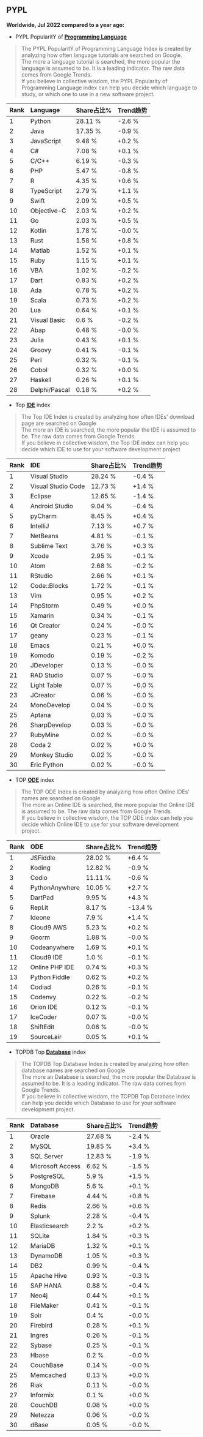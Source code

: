 ## PYPL

**Worldwide, Jul 2022 compared to a year ago:**  

- PYPL PopularitY of [**Programming Language**](https://pypl.github.io/PYPL.html)
>The PYPL PopularitY of Programming Language Index is created by analyzing how often language tutorials are searched on Google.    
The more a language tutorial is searched, the more popular the language is assumed to be. It is a leading indicator. The raw data comes from Google Trends.  
If you believe in collective wisdom, the PYPL Popularity of Programming Language index can help you decide which language to study, or which one to use in a new software project.  


|Rank|Language|Share占比%|Trend趋势|
|:----|:----|:----|:----|
|1|Python|28.11 %|-2.6 %
|2|Java|17.35 %|-0.9 %
|3|JavaScript|9.48 %|+0.2 %
|4|C#|7.08 %|+0.1 %
|5|C/C++|6.19 %|-0.3 %
|6|PHP|5.47 %|-0.8 %
|7|R|4.35 %|+0.6 %
|8|TypeScript|2.79 %|+1.1 %
|9|Swift|2.09 %|+0.5 %
|10|Objective-C|2.03 %|+0.2 %
|11|Go|2.03 %|+0.5 %
|12|Kotlin|1.78 %|-0.0 %
|13|Rust|1.58 %|+0.8 %
|14|Matlab|1.52 %|+0.1 %
|15|Ruby|1.15 %|+0.1 %
|16|VBA|1.02 %|-0.2 %
|17|Dart|0.83 %|+0.2 %
|18|Ada|0.78 %|+0.2 %
|19|Scala|0.73 %|+0.2 %
|20|Lua|0.64 %|+0.1 %
|21|Visual Basic|0.6 %|-0.2 %
|22|Abap|0.48 %|-0.0 %
|23|Julia|0.43 %|+0.1 %
|24|Groovy|0.41 %|-0.1 %
|25|Perl|0.32 %|-0.1 %
|26|Cobol|0.32 %|+0.0 %
|27|Haskell|0.26 %|+0.1 %
|28|Delphi/Pascal|0.18 %|+0.2 %

- Top [**IDE**](https://pypl.github.io/IDE.html) index  
>The Top IDE Index is created by analyzing how often IDEs' download page are searched on Google  
The more an IDE is searched, the more popular the IDE is assumed to be. The raw data comes from Google Trends.  
If you believe in collective wisdom, the Top IDE index can help you decide which IDE to use for your software development project  

|Rank|IDE|Share占比%|Trend趋势|
|:----|:----|:----|:----|
|1|Visual Studio|28.24 %|-0.4 %
|2|Visual Studio Code|12.73 %|+1.4 %
|3|Eclipse|12.65 %|-1.4 %
|4|Android Studio|9.04 %|-0.4 %
|5|pyCharm|8.45 %|+0.4 %
|6|IntelliJ|7.13 %|+0.7 %
|7|NetBeans|4.81 %|-0.1 %
|8|Sublime Text|3.76 %|+0.3 %
|9|Xcode|2.95 %|-0.1 %
|10|Atom|2.68 %|-0.2 %
|11|RStudio|2.66 %|+0.1 %
|12|Code::Blocks|1.72 %|-0.1 %
|13|Vim|0.95 %|+0.2 %
|14|PhpStorm|0.49 %|+0.0 %
|15|Xamarin|0.34 %|-0.1 %
|16|Qt Creator|0.24 %|-0.0 %
|17|geany|0.23 %|-0.1 %
|18|Emacs|0.21 %|+0.0 %
|19|Komodo|0.19 %|-0.2 %
|20|JDeveloper|0.13 %|-0.0 %
|21|RAD Studio|0.07 %|-0.0 %
|22|Light Table|0.07 %|-0.0 %
|23|JCreator|0.06 %|-0.0 %
|24|MonoDevelop|0.04 %|-0.0 %
|25|Aptana|0.03 %|-0.0 %
|26|SharpDevelop|0.03 %|-0.0 %
|27|RubyMine|0.02 %|-0.0 %
|28|Coda 2|0.02 %|+0.0 %
|29|Monkey Studio|0.02 %|-0.0 %
|30|Eric Python|0.02 %|-0.0 %

- TOP [**ODE**](https://pypl.github.io/ODE.html) index
>The TOP ODE Index is created by analyzing how often Online IDEs' names are searched on Google    
The more an Online IDE is searched, the more popular the Online IDE is assumed to be. The raw data comes from Google Trends.  
If you believe in collective wisdom, the TOP ODE index can help you decide which Online IDE to use for your software development project.

|Rank|ODE|Share占比%|Trend趋势|
|:----|:----|:----|:----|
|1|JSFiddle|28.02 %|+6.4 %
|2|Koding|12.82 %|-0.9 %
|3|Codio|11.11 %|-0.6 %
|4|PythonAnywhere|10.05 %|+2.7 %
|5|DartPad|9.95 %|+4.3 %
|6|Repl.it|8.17 %|-13.4 %
|7|Ideone|7.9 %|+1.4 %
|8|Cloud9 AWS|5.23 %|+0.2 %
|9|Goorm|1.88 %|-0.0 %
|10|Codeanywhere|1.69 %|+0.1 %
|11|Cloud9 IDE|1.0 %|-0.1 %
|12|Online PHP IDE|0.74 %|+0.3 %
|13|Python Fiddle|0.62 %|+0.2 %
|14|Codiad|0.26 %|-0.1 %
|15|Codenvy|0.22 %|-0.2 %
|16|Orion IDE|0.12 %|-0.1 %
|17|IceCoder|0.07 %|-0.0 %
|18|ShiftEdit|0.06 %|-0.0 %
|19|SourceLair|0.05 %|+0.1 %

- TOPDB Top [**Database**](https://pypl.github.io/DB.html) index
>The TOPDB Top Database Index is created by analyzing how often database names are searched on Google  
The more an Database is searched, the more popular the Database is assumed to be. It is a leading indicator. The raw data comes from Google Trends.  
If you believe in collective wisdom, the TOPDB Top Database index can help you decide which Database to use for your software development project.   

|Rank|Database|Share占比%|Trend趋势|
|:----|:----|:----|:----|
|1|Oracle|27.68 %|-2.4 %
|2|MySQL|19.85 %|+3.4 %
|3|SQL Server|12.83 %|-1.9 %
|4|Microsoft Access|6.62 %|-1.5 %
|5|PostgreSQL|5.9 %|+1.5 %
|6|MongoDB|5.6 %|+0.1 %
|7|Firebase|4.44 %|+0.8 %
|8|Redis|2.66 %|+0.6 %
|9|Splunk|2.28 %|-0.4 %
|10|Elasticsearch|2.2 %|+0.2 %
|11|SQLite|1.84 %|+0.3 %
|12|MariaDB|1.32 %|+0.1 %
|13|DynamoDB|1.05 %|+0.3 %
|14|DB2|0.99 %|-0.4 %
|15|Apache Hive|0.93 %|-0.3 %
|16|SAP HANA|0.88 %|-0.4 %
|17|Neo4j|0.44 %|+0.1 %
|18|FileMaker|0.41 %|-0.1 %
|19|Solr|0.4 %|-0.0 %
|20|Firebird|0.28 %|+0.1 %
|21|Ingres|0.26 %|-0.1 %
|22|Sybase|0.25 %|-0.1 %
|23|Hbase|0.2 %|-0.0 %
|24|CouchBase|0.14 %|-0.0 %
|25|Memcached|0.13 %|+0.0 %
|26|Riak|0.11 %|-0.0 %
|27|Informix|0.1 %|+0.0 %
|28|CouchDB|0.08 %|+0.0 %
|29|Netezza|0.06 %|-0.0 %
|30|dBase|0.05 %|-0.0 %

